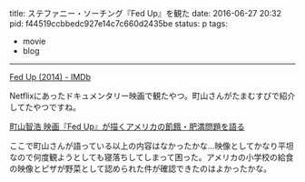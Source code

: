 title: ステファニー・ソーチング『Fed Up』を観た
date: 2016-06-27 20:32
pid: f44519ccbbedc927e14c7c660d2435be
status: p
tags:
- movie
- blog
---

[Fed Up (2014) - IMDb][1]

Netflixにあったドキュメンタリー映画で観たやつ。町山さんがたまむすびで紹介してたやつですね。

[町山智浩 映画『Fed Up』が描くアメリカの飢餓・肥満問題を語る][2]

ここで町山さんが語っている以上の内容はなかったかな…映像としてかなり平坦なので何度観ようとしても寝落ちしてしまって困った。アメリカの小学校の給食の映像とピザが野菜として認められた件が確認できたのはよかったかな。

[1]:	http://www.imdb.com/title/tt2381335/
[2]:	http://miyearnzzlabo.com/archives/18855